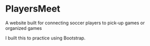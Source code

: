 # PlayersMeet
A website built for connecting soccer players to pick-up games or organized games

I built this to practice using Bootstrap.
